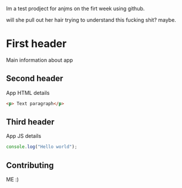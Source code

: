 
Im a test prodject for anjms on the firt week using github.
 
will she pull out her hair trying to understand this fucking shit?
maybe.

# First header
Main information about app

## Second header
App HTML details

```html
<p> Text paragraph</p>
```

## Third header
App JS details

```javascript
console.log("Hello world");
```

## Contributing
ME :)
